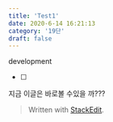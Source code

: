 ```yaml
---
title: 'Test1'
date: 2020-6-14 16:21:13
category: '19단'
draft: false
---
```


development

 - [ ] 

지금 이글은 바로볼 수있을 까???



> Written with [StackEdit](https://stackedit.io/).
<!--stackedit_data:
eyJoaXN0b3J5IjpbMTgwODg5ODc2N119
-->